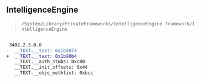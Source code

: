 ## IntelligenceEngine

> `/System/Library/PrivateFrameworks/IntelligenceEngine.framework/IntelligenceEngine`

```diff

 3402.2.3.0.0
-  __TEXT.__text: 0x1b8074
+  __TEXT.__text: 0x1b80b4
   __TEXT.__auth_stubs: 0xc80
   __TEXT.__init_offsets: 0x44
   __TEXT.__objc_methlist: 0xbcc

```
